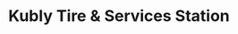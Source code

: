 ---
title: "Kubly Tire & Services Station"
url: /monticello/kubly-tire-and-services-station/
shop: car repair
---